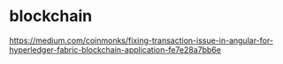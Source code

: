 # blockchain

https://medium.com/coinmonks/fixing-transaction-issue-in-angular-for-hyperledger-fabric-blockchain-application-fe7e28a7bb6e
